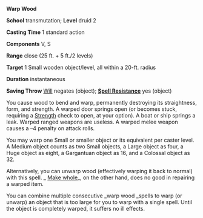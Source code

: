 **Warp Wood**

**School** transmutation; **Level** druid 2

**Casting Time** 1 standard action

**Components** V, S

**Range** close (25 ft. + 5 ft./2 levels)

**Target** 1 Small wooden object/level, all within a 20-ft. radius

**Duration** instantaneous

**Saving Throw** [Will](../combat.html#_will) negates (object); **[Spell Resistance](../glossary.html#_spell-resistance)** yes (object)

You cause wood to bend and warp, permanently destroying its straightness, form, and strength. A warped door springs open (or becomes stuck, requiring a [Strength](../gettingStarted.html#_strength) check to open, at your option). A boat or ship springs a leak. Warped ranged weapons are useless. A warped melee weapon causes a –4 penalty on attack rolls.

You may warp one Small or smaller object or its equivalent per caster level. A Medium object counts as two Small objects, a Large object as four, a Huge object as eight, a Gargantuan object as 16, and a Colossal object as 32.

Alternatively, you can unwarp wood (effectively warping it back to normal) with this spell. _ [Make whole](makeWhole.html#_make-whole)_, on the other hand, does no good in repairing a warped item.

You can combine multiple consecutive _warp wood _spells to warp (or unwarp) an object that is too large for you to warp with a single spell. Until the object is completely warped, it suffers no ill effects.

